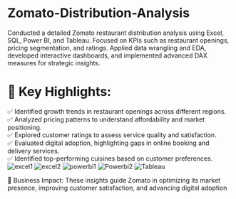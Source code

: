 # Zomato-Distribution-Analysis
Conducted a detailed Zomato restaurant distribution analysis using Excel, SQL, Power BI, and Tableau. Focused on KPIs such as restaurant openings, pricing segmentation, and ratings. Applied data wrangling and EDA, developed interactive dashboards, and implemented advanced DAX measures for strategic insights.

# 🚀 Key Highlights:
✅ Identified growth trends in restaurant openings across different regions.<br>
✅ Analyzed pricing patterns to understand affordability and market positioning.<br>
✅ Explored customer ratings to assess service quality and satisfaction.<br>
✅ Evaluated digital adoption, highlighting gaps in online booking and delivery services.<br>
✅ Identified top-performing cuisines based on customer preferences.<br>
![excel1](https://github.com/user-attachments/assets/038cab36-3387-4e15-a601-0694bfab9054)
![excel2](https://github.com/user-attachments/assets/c65ff9db-ceca-4d69-aa18-78d3c2a0dc53)
![powerbi1](https://github.com/user-attachments/assets/9bc2321a-af1d-4747-8441-38441f22027e)
![Powerbi2](https://github.com/user-attachments/assets/bb738e6c-8827-4530-bfe3-62f89fac399b)
![Tableau](https://github.com/user-attachments/assets/a12aa913-910c-4e68-8b18-0c93e61988e9)

📌 Business Impact:
These insights guide Zomato in optimizing its market presence, improving customer satisfaction, and advancing digital adoption
